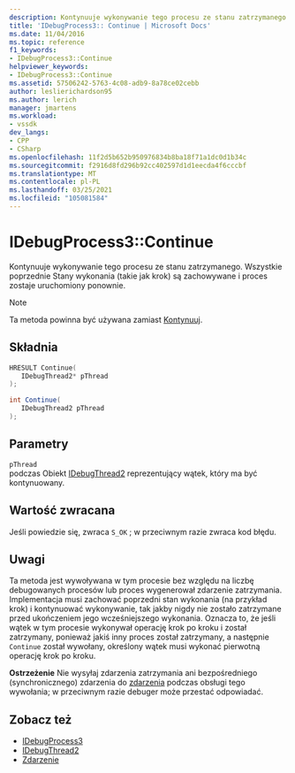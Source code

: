 ```yaml
---
description: Kontynuuje wykonywanie tego procesu ze stanu zatrzymanego. Wszystkie poprzednie Stany wykonania (takie jak krok) są zachowywane i proces zostaje uruchomiony ponownie.
title: 'IDebugProcess3:: Continue | Microsoft Docs'
ms.date: 11/04/2016
ms.topic: reference
f1_keywords:
- IDebugProcess3::Continue
helpviewer_keywords:
- IDebugProcess3::Continue
ms.assetid: 57506242-5763-4c08-adb9-8a78ce02cebb
author: leslierichardson95
ms.author: lerich
manager: jmartens
ms.workload:
- vssdk
dev_langs:
- CPP
- CSharp
ms.openlocfilehash: 11f2d5b652b950976834b8ba18f71a1dc0d1b34c
ms.sourcegitcommit: f2916d8fd296b92cc402597d1d1eecda4f6cccbf
ms.translationtype: MT
ms.contentlocale: pl-PL
ms.lasthandoff: 03/25/2021
ms.locfileid: "105081584"
---
```

# <a name="idebugprocess3continue"></a>IDebugProcess3::Continue
Kontynuuje wykonywanie tego procesu ze stanu zatrzymanego. Wszystkie poprzednie Stany wykonania (takie jak krok) są zachowywane i proces zostaje uruchomiony ponownie.

> [!NOTE]
> Ta metoda powinna być używana zamiast [Kontynuuj](../../../extensibility/debugger/reference/idebugprogram2-continue.md).

## <a name="syntax"></a>Składnia

```cpp
HRESULT Continue(
   IDebugThread2* pThread
);
```

```csharp
int Continue(
   IDebugThread2 pThread
);
```

## <a name="parameters"></a>Parametry
`pThread`\
podczas Obiekt [IDebugThread2](../../../extensibility/debugger/reference/idebugthread2.md) reprezentujący wątek, który ma być kontynuowany.

## <a name="return-value"></a>Wartość zwracana
 Jeśli powiedzie się, zwraca `S_OK` ; w przeciwnym razie zwraca kod błędu.

## <a name="remarks"></a>Uwagi
 Ta metoda jest wywoływana w tym procesie bez względu na liczbę debugowanych procesów lub proces wygenerował zdarzenie zatrzymania. Implementacja musi zachować poprzedni stan wykonania (na przykład krok) i kontynuować wykonywanie, tak jakby nigdy nie zostało zatrzymane przed ukończeniem jego wcześniejszego wykonania. Oznacza to, że jeśli wątek w tym procesie wykonywał operację krok po kroku i został zatrzymany, ponieważ jakiś inny proces został zatrzymany, a następnie `Continue` został wywołany, określony wątek musi wykonać pierwotną operację krok po kroku.

 **Ostrzeżenie** Nie wysyłaj zdarzenia zatrzymania ani bezpośredniego (synchronicznego) zdarzenia do [zdarzenia](../../../extensibility/debugger/reference/idebugeventcallback2-event.md) podczas obsługi tego wywołania; w przeciwnym razie debuger może przestać odpowiadać.

## <a name="see-also"></a>Zobacz też
- [IDebugProcess3](../../../extensibility/debugger/reference/idebugprocess3.md)
- [IDebugThread2](../../../extensibility/debugger/reference/idebugthread2.md)
- [Zdarzenie](../../../extensibility/debugger/reference/idebugeventcallback2-event.md)

